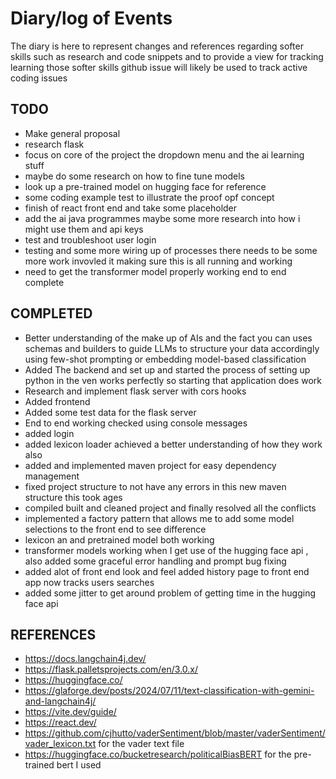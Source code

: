 # Diary/log of Events
The diary is here to represent changes and references regarding softer skills such as research and code snippets
and to provide a view for tracking learning those softer skills github issue will likely be used to track active coding issues


## TODO
- Make general proposal 
- research flask 
- focus on core of the project the dropdown menu and the ai learning stuff 
- maybe do some research on how to fine tune models 
- look up a pre-trained model on hugging face for reference 
- some coding example test to illustrate the proof opf concept
- finish of react front end and take some placeholder 
- add the ai java programmes maybe some more research into how i might use them and api keys 
- test and troubleshoot user login 
- testing and some more wiring up of processes there needs to be some more work invovled it making sure this is all running and working
- need to get the transformer model properly working end to end complete 

## COMPLETED
- Better understanding of the make up of AIs and the fact you can uses schemas and builders to guide LLMs to  structure your data accordingly using few-shot prompting or embedding model-based classification 
- Added The backend and set up and started the process of setting up python in the ven works perfectly so starting that application does work 
- Research and implement flask server with cors hooks
- Added frontend
- Added some test data for the flask server
- End to end working checked using console messages
- added login
- added lexicon loader achieved a better understanding of how they work also
- added and implemented maven project for easy dependency management
- fixed project structure to not have any errors in this new maven structure this took ages
- compiled built and cleaned project and finally resolved all the conflicts
- implemented a factory pattern that allows me to add some model selections to the front end to see difference 
- lexicon an and pretrained model both working
- transformer models working when I get use of the hugging face api , also added some graceful error handling and prompt bug fixing
- added alot of front end look and feel added history page to front end app now tracks users searches 
- added some jitter to get around problem of getting time in the hugging face api
## REFERENCES
- https://docs.langchain4j.dev/
- https://flask.palletsprojects.com/en/3.0.x/
- https://huggingface.co/
- https://glaforge.dev/posts/2024/07/11/text-classification-with-gemini-and-langchain4j/
- https://vite.dev/guide/
- https://react.dev/
- https://github.com/cjhutto/vaderSentiment/blob/master/vaderSentiment/vader_lexicon.txt for the vader text file
- https://huggingface.co/bucketresearch/politicalBiasBERT for the pre-trained bert I used